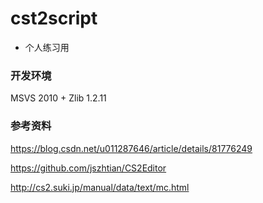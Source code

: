 # cst2script

+ 个人练习用

### 开发环境

MSVS 2010 + Zlib 1.2.11

### 参考资料

https://blog.csdn.net/u011287646/article/details/81776249

https://github.com/jszhtian/CS2Editor

http://cs2.suki.jp/manual/data/text/mc.html
